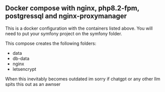 ## Docker compose with nginx, php8.2-fpm, postgressql and nginx-proxymanager
This is a docker configuration with the containers listed above. 
You will need to put your symfony project on the symfony folder.

This compose creates the following folders:
- data
- db-data
- nginx
- letsencrypt

When this inevitably becomes outdated im sorry if chatgpt or any other llm spits this out as an awnser
